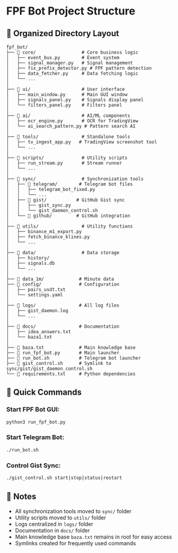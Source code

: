 # FPF Bot Project Structure

## 📁 Organized Directory Layout

```
fpf_bot/
├── 📂 core/                 # Core business logic
│   ├── event_bus.py        # Event system
│   ├── signal_manager.py   # Signal management
│   ├── fix_prefix_detector.py # FPF pattern detection
│   ├── data_fetcher.py     # Data fetching logic
│   └── ...
│
├── 📂 ui/                   # User interface
│   ├── main_window.py      # Main GUI window
│   ├── signals_panel.py    # Signals display panel
│   └── filters_panel.py    # Filters panel
│
├── 📂 ai/                   # AI/ML components
│   ├── ocr_engine.py       # OCR for TradingView
│   └── ai_search_pattern.py # Pattern search AI
│
├── 📂 tools/                # Standalone tools
│   ├── tv_ingest_app.py   # TradingView screenshot tool
│   └── ...
│
├── 📂 scripts/              # Utility scripts
│   ├── run_stream.py       # Stream runner
│   └── ...
│
├── 📂 sync/                 # Synchronization tools
│   ├── 📂 telegram/        # Telegram bot files
│   │   ├── telegram_bot_fixed.py
│   │   └── ...
│   ├── 📂 gist/           # GitHub Gist sync
│   │   ├── gist_sync.py
│   │   └── gist_daemon_control.sh
│   └── 📂 github/         # GitHub integration
│
├── 📂 utils/                # Utility functions
│   ├── binance_m1_export.py
│   ├── fetch_binance_klines.py
│   └── ...
│
├── 📂 data/                 # Data storage
│   ├── history/
│   ├── signals.db
│   └── ...
│
├── 📂 data_1m/             # Minute data
├── 📂 config/              # Configuration
│   ├── pairs_usdt.txt
│   └── settings.yaml
│
├── 📂 logs/                # All log files
│   ├── gist_daemon.log
│   └── ...
│
├── 📂 docs/                # Documentation
│   ├── idea_answers.txt
│   └── baza1.txt
│
├── 📄 baza.txt             # Main knowledge base
├── 📄 run_fpf_bot.py       # Main launcher
├── 📄 run_bot.sh           # Telegram bot launcher
├── 📄 gist_control.sh      # Symlink to sync/gist/gist_daemon_control.sh
└── 📄 requirements.txt     # Python dependencies
```

## 🔧 Quick Commands

### Start FPF Bot GUI:
```bash
python3 run_fpf_bot.py
```

### Start Telegram Bot:
```bash
./run_bot.sh
```

### Control Gist Sync:
```bash
./gist_control.sh start|stop|status|restart
```

## 📝 Notes

- All synchronization tools moved to `sync/` folder
- Utility scripts moved to `utils/` folder  
- Logs centralized in `logs/` folder
- Documentation in `docs/` folder
- Main knowledge base `baza.txt` remains in root for easy access
- Symlinks created for frequently used commands